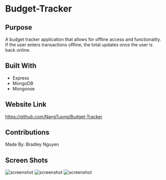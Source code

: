 # Budget-Tracker

## Purpose
A budget tracker application that allows for offline access and functionality. If the user enters transactions offline, the total updates once the user is back online. 

## Built With
* Express
* MongoDB
* Mongoose


## Website Link
https://github.com/NangTuong/Budget-Tracker

## Contributions
Made By: Bradley Nguyen

## Screen Shots
![screenshot](./public/images/Screenshot%20(30).png)
![screenshot](./public/images/Screenshot%20(31).png)
![screenshot](./public/images/Screenshot%20(32).png)
